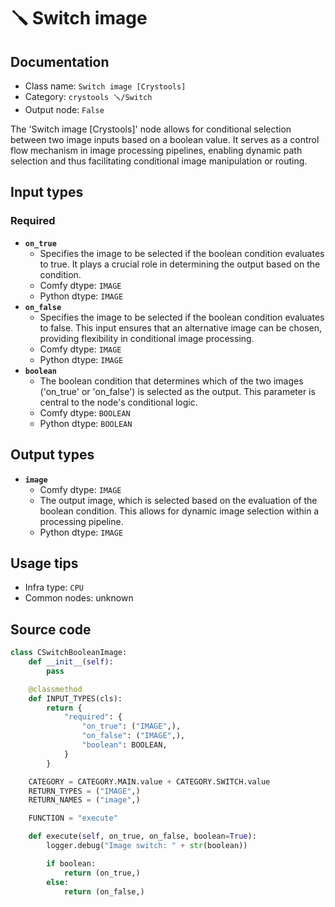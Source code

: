 # 🪛 Switch image
## Documentation
- Class name: `Switch image [Crystools]`
- Category: `crystools 🪛/Switch`
- Output node: `False`

The 'Switch image [Crystools]' node allows for conditional selection between two image inputs based on a boolean value. It serves as a control flow mechanism in image processing pipelines, enabling dynamic path selection and thus facilitating conditional image manipulation or routing.
## Input types
### Required
- **`on_true`**
    - Specifies the image to be selected if the boolean condition evaluates to true. It plays a crucial role in determining the output based on the condition.
    - Comfy dtype: `IMAGE`
    - Python dtype: `IMAGE`
- **`on_false`**
    - Specifies the image to be selected if the boolean condition evaluates to false. This input ensures that an alternative image can be chosen, providing flexibility in conditional image processing.
    - Comfy dtype: `IMAGE`
    - Python dtype: `IMAGE`
- **`boolean`**
    - The boolean condition that determines which of the two images ('on_true' or 'on_false') is selected as the output. This parameter is central to the node's conditional logic.
    - Comfy dtype: `BOOLEAN`
    - Python dtype: `BOOLEAN`
## Output types
- **`image`**
    - Comfy dtype: `IMAGE`
    - The output image, which is selected based on the evaluation of the boolean condition. This allows for dynamic image selection within a processing pipeline.
    - Python dtype: `IMAGE`
## Usage tips
- Infra type: `CPU`
- Common nodes: unknown


## Source code
```python
class CSwitchBooleanImage:
    def __init__(self):
        pass

    @classmethod
    def INPUT_TYPES(cls):
        return {
            "required": {
                "on_true": ("IMAGE",),
                "on_false": ("IMAGE",),
                "boolean": BOOLEAN,
            }
        }

    CATEGORY = CATEGORY.MAIN.value + CATEGORY.SWITCH.value
    RETURN_TYPES = ("IMAGE",)
    RETURN_NAMES = ("image",)

    FUNCTION = "execute"

    def execute(self, on_true, on_false, boolean=True):
        logger.debug("Image switch: " + str(boolean))

        if boolean:
            return (on_true,)
        else:
            return (on_false,)

```
